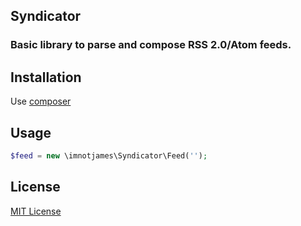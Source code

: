 ## Syndicator

### Basic library to parse and compose RSS 2.0/Atom feeds.

## Installation

Use [composer](http://getcomposer.org)

## Usage

```php
$feed = new \imnotjames\Syndicator\Feed('');
```

## License

[MIT License](http://opensource.org/licenses/MIT)
